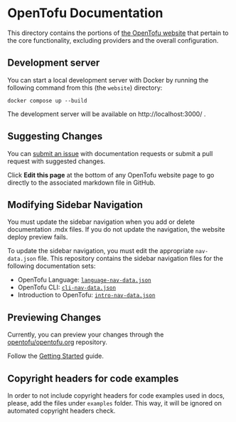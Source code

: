 # OpenTofu Documentation

This directory contains the portions of [the OpenTofu website](https://opentofu.org) that pertain to the core functionality, excluding providers and the overall configuration.

## Development server

You can start a local development server with Docker by running the following command from this (the `website`) directory:

```
docker compose up --build
```

The development server will be available on http://localhost:3000/ .

## Suggesting Changes

You can [submit an issue](https://github.com/opentofu/opentofu/issues/new/choose) with documentation requests or submit a pull request with suggested changes.

Click **Edit this page** at the bottom of any OpenTofu website page to go directly to the associated markdown file in GitHub.

## Modifying Sidebar Navigation

You must update the sidebar navigation when you add or delete documentation .mdx files. If you do not update the navigation, the website deploy preview fails.

To update the sidebar navigation, you must edit the appropriate `nav-data.json` file. This repository contains the sidebar navigation files for the following documentation sets:

- OpenTofu Language: [`language-nav-data.json`](https://github.com/opentofu/opentofu/blob/main/website/data/language-nav-data.json)
- OpenTofu CLI: [`cli-nav-data.json`](https://github.com/opentofu/opentofu/blob/main/website/data/cli-nav-data.json)
- Introduction to OpenTofu: [`intro-nav-data.json`](https://github.com/opentofu/opentofu/blob/main/website/data/intro-nav-data.json)

## Previewing Changes

Currently, you can preview your changes through the [opentofu/opentofu.org](https://github.com/opentofu/opentofu.org/blob/main/README.md) repository.

Follow the [Getting Started](https://github.com/opentofu/opentofu.org/blob/main/README.md#getting-started) guide.

## Copyright headers for code examples

In order to not include copyright headers for code examples used in docs, please, add the files under `examples` folder. This way, it will be ignored on automated copyright headers check.
